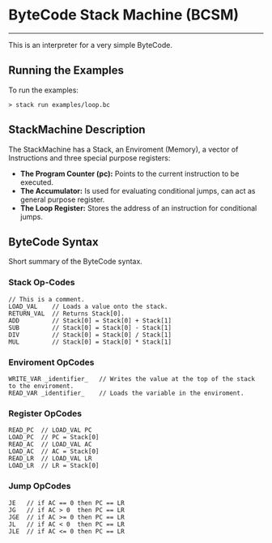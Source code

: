 # ByteCode Stack Machine (BCSM)
---

This is an interpreter for a very simple ByteCode.

## Running the Examples

To run the examples:
```
> stack run examples/loop.bc
```

## StackMachine Description

The StackMachine has a Stack, an Enviroment (Memory), a vector of Instructions and three special purpose registers:
- **The Program Counter (pc):** Points to the current instruction to be executed.
- **The Accumulator:** Is used for evaluating conditional jumps, can act as general purpose register.
- **The Loop Register:** Stores the address of an instruction for conditional jumps.

## ByteCode Syntax

Short summary of the ByteCode syntax.

### Stack Op-Codes

```
// This is a comment.
LOAD_VAL    // Loads a value onto the stack.
RETURN_VAL  // Returns Stack[0].
ADD         // Stack[0] = Stack[0] + Stack[1]
SUB         // Stack[0] = Stack[0] - Stack[1]
DIV         // Stack[0] = Stack[0] / Stack[1]
MUL         // Stack[0] = Stack[0] * Stack[1]
```

### Enviroment OpCodes

```
WRITE_VAR _identifier_   // Writes the value at the top of the stack to the enviroment.
READ_VAR _identifier_    // Loads the variable in the enviroment.
```

### Register OpCodes

```
READ_PC  // LOAD_VAL PC
LOAD_PC  // PC = Stack[0]
READ_AC  // LOAD_VAL AC
LOAD_AC  // AC = Stack[0]
READ_LR  // LOAD_VAL LR
LOAD_LR  // LR = Stack[0]
```

### Jump OpCodes

```
JE   // if AC == 0 then PC == LR  
JG   // if AC > 0  then PC == LR  
JGE  // if AC >= 0 then PC == LR  
JL   // if AC < 0  then PC == LR  
JLE  // if AC <= 0 then PC == LR  
```